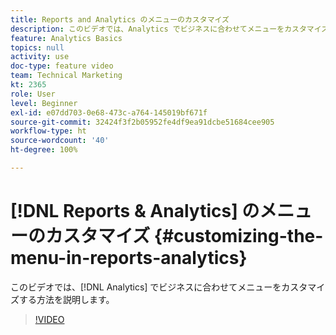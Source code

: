 ```yaml
---
title: Reports and Analytics のメニューのカスタマイズ
description: このビデオでは、Analytics でビジネスに合わせてメニューをカスタマイズする方法を説明します。
feature: Analytics Basics
topics: null
activity: use
doc-type: feature video
team: Technical Marketing
kt: 2365
role: User
level: Beginner
exl-id: e07dd703-0e68-473c-a764-145019bf671f
source-git-commit: 32424f3f2b05952fe4df9ea91dcbe51684cee905
workflow-type: ht
source-wordcount: '40'
ht-degree: 100%

---
```


# [!DNL Reports & Analytics] のメニューのカスタマイズ {#customizing-the-menu-in-reports-analytics}

このビデオでは、[!DNL Analytics] でビジネスに合わせてメニューをカスタマイズする方法を説明します。

>[!VIDEO](https://video.tv.adobe.com/v/25457/?quality=12)
